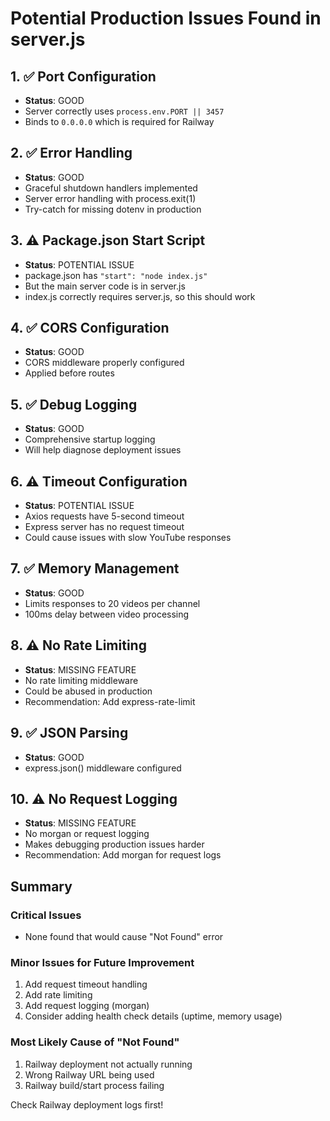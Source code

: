 # Potential Production Issues Found in server.js

## 1. ✅ Port Configuration
- **Status**: GOOD
- Server correctly uses `process.env.PORT || 3457`
- Binds to `0.0.0.0` which is required for Railway

## 2. ✅ Error Handling
- **Status**: GOOD
- Graceful shutdown handlers implemented
- Server error handling with process.exit(1)
- Try-catch for missing dotenv in production

## 3. ⚠️ Package.json Start Script
- **Status**: POTENTIAL ISSUE
- package.json has `"start": "node index.js"`
- But the main server code is in server.js
- index.js correctly requires server.js, so this should work

## 4. ✅ CORS Configuration
- **Status**: GOOD
- CORS middleware properly configured
- Applied before routes

## 5. ✅ Debug Logging
- **Status**: GOOD
- Comprehensive startup logging
- Will help diagnose deployment issues

## 6. ⚠️ Timeout Configuration
- **Status**: POTENTIAL ISSUE
- Axios requests have 5-second timeout
- Express server has no request timeout
- Could cause issues with slow YouTube responses

## 7. ✅ Memory Management
- **Status**: GOOD
- Limits responses to 20 videos per channel
- 100ms delay between video processing

## 8. ⚠️ No Rate Limiting
- **Status**: MISSING FEATURE
- No rate limiting middleware
- Could be abused in production
- Recommendation: Add express-rate-limit

## 9. ✅ JSON Parsing
- **Status**: GOOD
- express.json() middleware configured

## 10. ⚠️ No Request Logging
- **Status**: MISSING FEATURE
- No morgan or request logging
- Makes debugging production issues harder
- Recommendation: Add morgan for request logs

## Summary

### Critical Issues
- None found that would cause "Not Found" error

### Minor Issues for Future Improvement
1. Add request timeout handling
2. Add rate limiting
3. Add request logging (morgan)
4. Consider adding health check details (uptime, memory usage)

### Most Likely Cause of "Not Found"
1. Railway deployment not actually running
2. Wrong Railway URL being used
3. Railway build/start process failing

Check Railway deployment logs first!